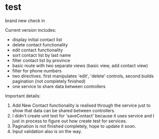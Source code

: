 # test
brand new check in

Current version includes:
  - display initial contact list
  - delete contact functionality
  - edit contact functionality
  - sort contact list by last name
  - filter contact list by province
  - basic route with two separate views (basic view, add contact view)
  - filter for phone numbers
  - two directives. first manipulates 'edit', 'delete' controls, second builds pagination (not completely finished)
  - one service to share data between controllers

Important details:
1. Add New Contact functionality is realised through the service just to show that data can be shared between controllers.
2. I didn't create unit test for 'saveContact' because it uses service and I just in process to figure out how create test for services.
3. Pagination is not finished completely, hope to update it soon.
4. Input validation also is on the way.
